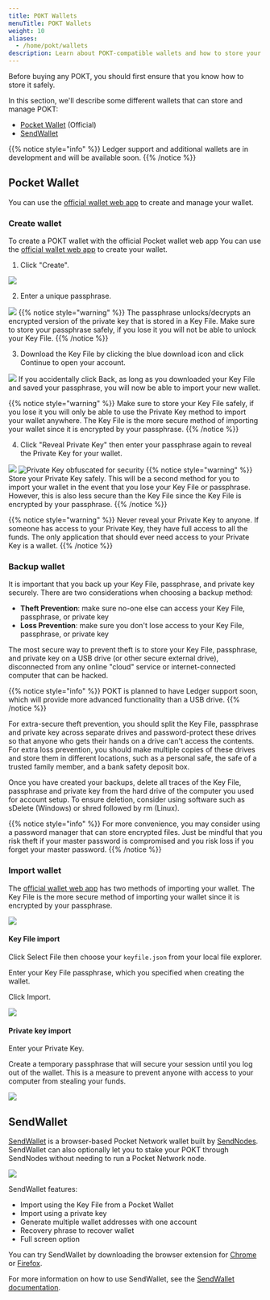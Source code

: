 ```yaml
---
title: POKT Wallets
menuTitle: POKT Wallets
weight: 10
aliases:
  - /home/pokt/wallets
description: Learn about POKT-compatible wallets and how to store your POKT safely.
---
```


Before buying any POKT, you should first ensure that you know how to store it safely.

In this section, we'll describe some different wallets that can store and manage POKT:

* [Pocket Wallet](#pocket-wallet) (Official)
* [SendWallet](#sendwallet)

{{% notice style="info" %}}
Ledger support and additional wallets are in development and will be available soon.
{{% /notice %}}


## Pocket Wallet

You can use the [official wallet web app](https://wallet.pokt.network) to create and manage your wallet.

### Create wallet

To create a POKT wallet with the official Pocket wallet web app You can use the [official wallet web app](https://wallet.pokt.network) to create your wallet.

1. Click "Create".

![](/images/ClickCreate.png)

2. Enter a unique passphrase.

![](/images/CreatePassword.png)
{{% notice style="warning" %}}
The passphrase unlocks/decrypts an encrypted version of the private key that is stored in a Key File. Make sure to store your passphrase safely, if you lose it you will not be able to unlock your Key File.
{{% /notice %}}

3. Download the Key File by clicking the blue download icon and click Continue to open your account.

![](/images/CreateSaveKeyFile.png)
If you accidentally click Back, as long as you downloaded your Key File and saved your passphrase, you will now be able to import your new wallet.

{{% notice style="warning" %}}
Make sure to store your Key File safely, if you lose it you will only be able to use the Private Key method to import your wallet anywhere. The Key File is the more secure method of importing your wallet since it is encrypted by your passphrase.
{{% /notice %}}

4. Click "Reveal Private Key" then enter your passphrase again to reveal the Private Key for your wallet.

![](/images/ClickRevealKey.png)
![Private Key obfuscated for security](/images/CreateRevealPrivateKey.png)
{{% notice style="warning" %}}
Store your Private Key safely. This will be a second method for you to import your wallet in the event that you lose your Key File or passphrase. However, this is also less secure than the Key File since the Key File is encrypted by your passphrase.
{{% /notice %}}

{{% notice style="warning" %}}
Never reveal your Private Key to anyone. If someone has access to your Private Key, they have full access to all the funds. The only application that should ever need access to your Private Key is a wallet.
{{% /notice %}}

### Backup wallet

It is important that you back up your Key File, passphrase, and private key securely. There are two considerations when choosing a backup method:

* **Theft Prevention**: make sure no-one else can access your Key File, passphrase, or private key
* **Loss Prevention**: make sure you don't lose access to your Key File, passphrase, or private key

The most secure way to prevent theft is to store your Key File, passphrase, and private key on a USB drive (or other secure external drive), disconnected from any online "cloud" service or internet-connected computer that can be hacked.

{{% notice style="info" %}}
POKT is planned to have Ledger support soon, which will provide more advanced functionality than a USB drive.
{{% /notice %}}

For extra-secure theft prevention, you should split the Key File, passphrase and private key across separate drives and password-protect these drives so that anyone who gets their hands on a drive can't access the contents. For extra loss prevention, you should make multiple copies of these drives and store them in different locations, such as a personal safe, the safe of a trusted family member, and a bank safety deposit box.

Once you have created your backups, delete all traces of the Key File, passphrase and private key from the hard drive of the computer you used for account setup. To ensure deletion, consider using software such as sDelete (Windows) or shred followed by rm (Linux).

{{% notice style="info" %}}
For more convenience, you may consider using a password manager that can store encrypted files. Just be mindful that you risk theft if your master password is compromised and you risk loss if you forget your master password.
{{% /notice %}}

### Import wallet

The [official wallet web app](https://wallet.pokt.network) has two methods of importing your wallet. The Key File is the more secure method of importing your wallet since it is encrypted by your passphrase.

![](/images/ClickImport.png)
#### Key File import

Click Select File then choose your `keyfile.json` from your local file explorer.

Enter your Key File passphrase, which you specified when creating the wallet.

Click Import.

![](/images/ImportKeyFile.png)
#### Private key import

Enter your Private Key.

Create a temporary passphrase that will secure your session until you log out of the wallet. This is a measure to prevent anyone with access to your computer from stealing your funds.

![](/images/ImportPrivateKey.png)

## SendWallet

[SendWallet](https://sendwallet.net/) is a browser-based Pocket Network wallet built by [SendNodes](https://sendnodes.io). SendWallet can also optionally let you to stake your POKT through SendNodes without needing to run a Pocket Network node.

![](/images/sendwallet.jpg)

SendWallet features:

* Import using the Key File from a Pocket Wallet
* Import using a private key
* Generate multiple wallet addresses with one account
* Recovery phrase to recover wallet
* Full screen option

You can try SendWallet by downloading the browser extension for [Chrome](https://chrome.google.com/webstore/detail/sendwallet/adganlhbinonbpfiehjjpmklkbghkaio?hl=en) or [Firefox](https://addons.mozilla.org/en-US/firefox/addon/sendwallet/).

For more information on how to use SendWallet, see the [SendWallet documentation](https://docs.sendwallet.net/).
